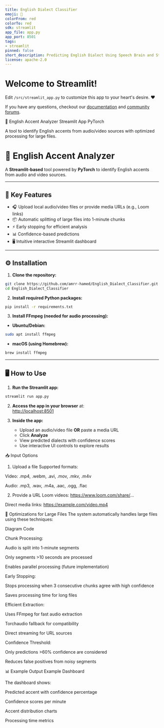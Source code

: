 ```yaml
---
title: English Dialect Classifier
emoji: 🚀
colorFrom: red
colorTo: red
sdk: streamlit
app_file: app.py
app_port: 8501
tags:
- streamlit
pinned: false
short_description: Predicting English Dialect Using Speech Brain and Streamlit
license: apache-2.0
---
```

# Welcome to Streamlit!

Edit `/src/streamlit_app.py` to customize this app to your heart's desire. :heart:

If you have any questions, checkout our [documentation](https://docs.streamlit.io) and [community
forums](https://discuss.streamlit.io).


🎤 English Accent Analyzer
Streamlit App
PyTorch

A tool to identify English accents from audio/video sources with optimized processing for large files.

# 🎤 English Accent Analyzer  
A **Streamlit-based** tool powered by **PyTorch** to identify English accents from audio and video sources.

---

## 🚀 Key Features  
- 🎧 Upload local audio/video files or provide media URLs (e.g., Loom links)  
- 📦 Automatic splitting of large files into 1-minute chunks  
- ⚡ Early stopping for efficient analysis  
- 📊 Confidence-based predictions  
- 🖥️ Intuitive interactive Streamlit dashboard  

---

## ⚙️ Installation  

1. **Clone the repository:**
```bash
git clone https://github.com/amrr-hamed/English_Dialect_Classifier.git
cd English_Dialect_Classifier
```

2. **Install required Python packages:**
```bash
pip install -r requirements.txt
```

3. **Install FFmpeg (needed for audio processing):**

- **Ubuntu/Debian:**
```bash
sudo apt install ffmpeg
```

- **macOS (using Homebrew):**
```bash
brew install ffmpeg
```

---

## 🖥️ How to Use  

1. **Run the Streamlit app:**
```bash
streamlit run app.py
```

2. **Access the app in your browser** at:  
[http://localhost:8501](http://localhost:8501)

3. **Inside the app:**
   - Upload an audio/video file **OR** paste a media URL  
   - Click **Analyze**  
   - View predicted dialects with confidence scores  
   - Use interactive UI controls to explore results


📥 Input Options
1. Upload a file
Supported formats:

Video: .mp4, .webm, .avi, .mov, .mkv, .m4v

Audio: .mp3, .wav, .m4a, .aac, .ogg, .flac

2. Provide a URL
Loom videos: https://www.loom.com/share/...

Direct media links: https://example.com/video.mp4

🔧 Optimizations for Large Files
The system automatically handles large files using these techniques:

Diagram
Code















Chunk Processing:

Audio is split into 1-minute segments

Only segments >10 seconds are processed

Enables parallel processing (future implementation)

Early Stopping:

Stops processing when 3 consecutive chunks agree with high confidence

Saves processing time for long files

Efficient Extraction:

Uses FFmpeg for fast audio extraction

Torchaudio fallback for compatibility

Direct streaming for URL sources

Confidence Threshold:

Only predictions >60% confidence are considered

Reduces false positives from noisy segments

📊 Example Output
Example Dashboard

The dashboard shows:

Predicted accent with confidence percentage

Confidence scores per minute

Accent distribution charts

Processing time metrics
